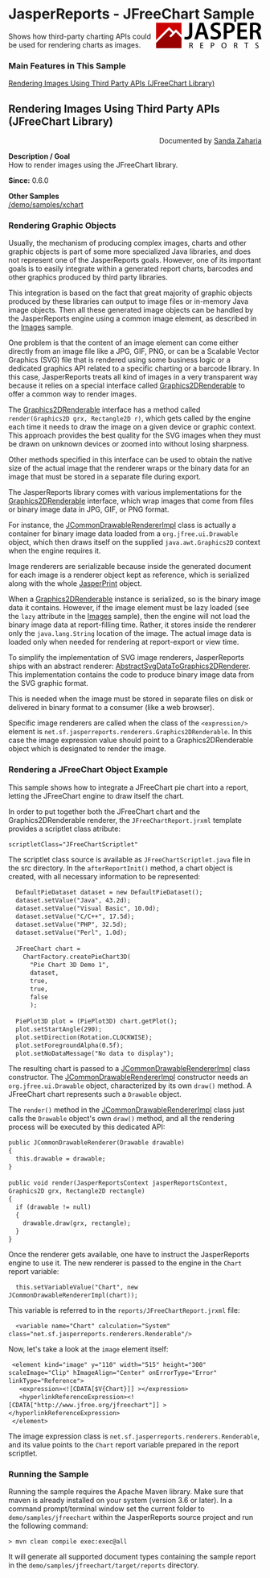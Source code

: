 
# JasperReports - JFreeChart Sample <img src="../../resources/jasperreports.svg" alt="JasperReports logo" align="right"/>

Shows how third-party charting APIs could be used for rendering charts as images.

### Main Features in This Sample

[Rendering Images Using Third Party APIs (JFreeChart Library)](#jfreechart)

## <a name='jfreechart'>Rendering</a> Images Using Third Party APIs (JFreeChart Library)
<div align="right">Documented by <a href='mailto:shertage@users.sourceforge.net'>Sanda Zaharia</a></div>

**Description / Goal**\
How to render images using the JFreeChart library.

**Since:** 0.6.0

**Other Samples**\
[/demo/samples/xchart](../xchart/README.md)

### Rendering Graphic Objects

Usually, the mechanism of producing complex images, charts and other graphic objects is part of some more specialized Java libraries, and does not represent one of the JasperReports goals. However, one of its important goals is to easily integrate within a generated report charts, barcodes and other graphics produced by third party libraries.

This integration is based on the fact that great majority of graphic objects produced by these libraries can output to image files or in-memory Java image objects. Then all these generated image objects can be handled by the JasperReports engine using a common image element, as described in the [Images](../images/README.md) sample.

One problem is that the content of an image element can come either directly from an image file like a JPG, GIF, PNG, or can be a Scalable Vector Graphics (SVG) file that is rendered using some business logic or a dedicated graphics API related to a specific charting or a barcode library. In this case, JasperReports treats all kind of images in a very transparent way because it relies on a special interface called [Graphics2DRenderable](https://jasperreports.sourceforge.net/api/net/sf/jasperreports/renderers/Graphics2DRenderable.html) to offer a common way to render images.

The [Graphics2DRenderable](https://jasperreports.sourceforge.net/api/net/sf/jasperreports/renderers/Graphics2DRenderable.html) interface has a method called `render(Graphics2D grx, Rectangle2D r)`, which gets called by the engine each time it needs to draw the image on a given device or graphic context. This approach provides the best quality for the SVG images when they must be drawn on unknown devices or zoomed into without losing sharpness.

Other methods specified in this interface can be used to obtain the native size of the actual image that the renderer wraps or the binary data for an image that must be stored in a separate file during export.

The JasperReports library comes with various implementations for the [Graphics2DRenderable](https://jasperreports.sourceforge.net/api/net/sf/jasperreports/renderers/Graphics2DRenderable.html) interface, which wrap images that come from files or binary image data in JPG, GIF, or PNG format. 

For instance, the [JCommonDrawableRendererImpl](https://jasperreports.sourceforge.net/api/net/sf/jasperreports/charts/renderers/JCommonDrawableRendererImpl.html) class is actually a container for binary image data loaded from a `org.jfree.ui.Drawable` object, which then draws itself on the supplied `java.awt.Graphics2D` context when the engine requires it.

Image renderers are serializable because inside the generated document for each image is a renderer object kept as reference, which is serialized along with the whole [JasperPrint](https://jasperreports.sourceforge.net/api/net/sf/jasperreports/engine/JasperPrint.html) object.

When a [Graphics2DRenderable](https://jasperreports.sourceforge.net/api/net/sf/jasperreports/renderers/Graphics2DRenderable.html) instance is serialized, so is the binary image data it contains. However, if the image element must be lazy loaded (see the `lazy` attribute in the [Images](../images/README.md) sample), then the engine will not load the binary image data at report-filling time. Rather, it stores inside the renderer only the `java.lang.String` location of the image. The actual image data is loaded only when needed for rendering at report-export or view time.

To simplify the implementation of SVG image renderers, JasperReports ships with an abstract renderer: [AbstractSvgDataToGraphics2DRenderer](https://jasperreports.sourceforge.net/api/net/sf/jasperreports/renderers/AbstractSvgDataToGraphics2DRenderer.html). This implementation contains the code to produce binary image data from the SVG graphic format. 

This is needed when the image must be stored in separate files on disk or delivered in binary format to a consumer (like a web browser).

Specific image renderers are called when the class of the `<expression/>` element is `net.sf.jasperreports.renderers.Graphics2DRenderable`. In this case the image expression value should point to a Graphics2DRenderable object which is designated to render the image.

### Rendering a JFreeChart Object Example

This sample shows how to integrate a JFreeChart pie chart into a report, letting the JFreeChart engine to draw itself the chart.

In order to put together both the JFreeChart chart and the Graphics2DRenderable renderer, the `JFreeChartReport.jrxml` template provides a scriptlet class atribute:

```
scriptletClass="JFreeChartScriptlet"
```

The scriptlet class source is available as `JFreeChartScriptlet.java` file in the src directory.
In the `afterReportInit()` method, a chart object is created, with all necessary information to be represented:

```
  DefaultPieDataset dataset = new DefaultPieDataset();
  dataset.setValue("Java", 43.2d);
  dataset.setValue("Visual Basic", 10.0d);
  dataset.setValue("C/C++", 17.5d);
  dataset.setValue("PHP", 32.5d);
  dataset.setValue("Perl", 1.0d);

  JFreeChart chart =
    ChartFactory.createPieChart3D(
      "Pie Chart 3D Demo 1",
      dataset,
      true,
      true,
      false
      );

  PiePlot3D plot = (PiePlot3D) chart.getPlot();
  plot.setStartAngle(290);
  plot.setDirection(Rotation.CLOCKWISE);
  plot.setForegroundAlpha(0.5f);
  plot.setNoDataMessage("No data to display");
```

The resulting chart is passed to a [JCommonDrawableRendererImpl](https://jasperreports.sourceforge.net/api/net/sf/jasperreports/charts/renderers/JCommonDrawableRendererImpl.html) class constructor. The [JCommonDrawableRendererImpl](https://jasperreports.sourceforge.net/api/net/sf/jasperreports/charts/renderers/JCommonDrawableRendererImpl.html) constructor needs an `org.jfree.ui.Drawable` object, characterized by its own `draw()` method. A JFreeChart chart represents such a `Drawable` object.

The `render()` method in the [JCommonDrawableRendererImpl](https://jasperreports.sourceforge.net/api/net/sf/jasperreports/charts/renderers/JCommonDrawableRendererImpl.html) class just calls the `Drawable` object's own `draw()` method, and all the rendering process will be executed by this dedicated API:

```
public JCommonDrawableRenderer(Drawable drawable)
{
  this.drawable = drawable;
}

public void render(JasperReportsContext jasperReportsContext, Graphics2D grx, Rectangle2D rectangle)
{
  if (drawable != null)
  {
    drawable.draw(grx, rectangle);
  }
}
```

Once the renderer gets available, one have to instruct the JasperReports engine to use it. The new renderer is passed to the engine in the `Chart` report variable:

```
  this.setVariableValue("Chart", new JCommonDrawableRendererImpl(chart));
```

This variable is referred to in the `reports/JFreeChartReport.jrxml` file:

```
  <variable name="Chart" calculation="System" class="net.sf.jasperreports.renderers.Renderable"/>
```

Now, let's take a look at the `image` element itself:

```
 <element kind="image" y="110" width="515" height="300" scaleImage="Clip" hImageAlign="Center" onErrorType="Error" linkType="Reference">
   <expression><![CDATA[$V{Chart}]] ></expression>
   <hyperlinkReferenceExpression><![CDATA["http://www.jfree.org/jfreechart"]] ></hyperlinkReferenceExpression>
 </element>
```

The image expression class is `net.sf.jasperreports.renderers.Renderable`, and its value points to the `Chart` report variable prepared in the report scriptlet.

### Running the Sample

Running the sample requires the Apache Maven library. Make sure that maven is already installed on your system (version 3.6 or later).
In a command prompt/terminal window set the current folder to `demo/samples/jfreechart` within the JasperReports source project and run the following command:

```
> mvn clean compile exec:exec@all
```

It will generate all supported document types containing the sample report in the `demo/samples/jfreechart/target/reports` directory.
